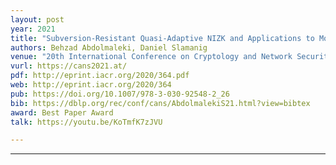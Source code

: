 ```yaml
---
layout: post
year: 2021
title: "Subversion-Resistant Quasi-Adaptive NIZK and Applications to Modular zk-SNARKs"
authors: Behzad Abdolmaleki, Daniel Slamanig
venue: "20th International Conference on Cryptology and Network Security - CANS 2021"
vurl: https://cans2021.at/
pdf: http://eprint.iacr.org/2020/364.pdf
web: http://eprint.iacr.org/2020/364
pub: https://doi.org/10.1007/978-3-030-92548-2_26
bib: https://dblp.org/rec/conf/cans/AbdolmalekiS21.html?view=bibtex
award: Best Paper Award
talk: https://youtu.be/KoTmfK7zJVU

---
```



---


